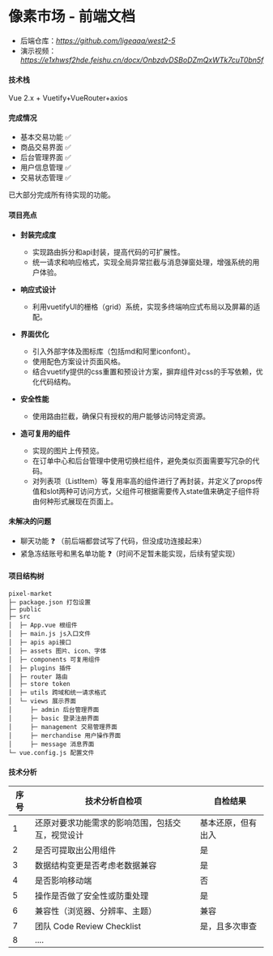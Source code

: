 # 像素市场 - 前端文档

- 后端仓库：*https://github.com/ligeaaa/west2-5*
- 演示视频：*https://e1xhwsf2hde.feishu.cn/docx/OnbzdvDSBoDZmQxWTk7cuT0bn5f*

#### 技术栈

Vue 2.x + Vuetify+VueRouter+axios

#### 完成情况

- 基本交易功能 ✅ 
- 商品交易界面 ✅
- 后台管理界面 ✅ 
- 用户信息管理 ✅ 
- 交易状态管理 ✅

已大部分完成所有待实现的功能。

#### 项目亮点

- **封装完成度**
  - 实现路由拆分和api封装，提高代码的可扩展性。
  - 统一请求和响应格式，实现全局异常拦截与消息弹窗处理，增强系统的用户体验。

- **响应式设计**
  - 利用vuetifyUI的栅格（grid）系统，实现多终端响应式布局以及屏幕的适配。
- **界面优化**
  - 引入外部字体及图标库（包括md和阿里iconfont）。
  - 使用配色方案设计页面风格。
  - 结合vuetify提供的css重置和预设计方案，摒弃组件对css的手写依赖，优化代码结构。
- **安全性能**
  - 使用路由拦截，确保只有授权的用户能够访问特定资源。
- **造可复用的组件**
  - 实现的图片上传预览。
  - 在订单中心和后台管理中使用切换栏组件，避免类似页面需要写冗杂的代码。
  - 对列表项（ListItem）等复用率高的组件进行了再封装，并定义了props传值和slot两种可访问方式，父组件可根据需要传入state值来确定子组件将由何种形式展现在页面上。

#### 未解决的问题

- 聊天功能 ❓ （前后端都尝试写了代码，但没成功连接起来）
- 紧急冻结账号和黑名单功能 ❓（时间不足暂未能实现，后续有望实现）

#### **项目结构树**

```
pixel-market
├─ package.json 打包设置
├─ public
├─ src
│  ├─ App.vue 根组件
│  ├─ main.js js入口文件
│  ├─ apis api接口
│  ├─ assets 图片、icon、字体
│  ├─ components 可复用组件
│  ├─ plugins 插件
│  ├─ router 路由
│  ├─ store token
│  ├─ utils 跨域和统一请求格式
│  └─ views 展示界面
│     ├─ admin 后台管理界面
│     ├─ basic 登录注册界面
│     ├─ management 交易管理界面
│     ├─ merchandise 用户操作界面
│     ├─ message 消息界面
└─ vue.config.js 配置文件

```

#### 技术分析 

| 序号 | 技术分析自检项                                   | 自检结果           |
| ---- | ------------------------------------------------ | ------------------ |
| 1    | 还原对要求功能需求的影响范围，包括交互，视觉设计 | 基本还原，但有出入 |
| 2    | 是否可提取出公用组件                             | 是                 |
| 3    | 数据结构变更是否考虑老数据兼容                   | 是                 |
| 4    | 是否影响移动端                                   | 否                 |
| 5    | 操作是否做了安全性或防重处理                     | 是                 |
| 6    | 兼容性（浏览器、分辨率、主题）                   | 兼容               |
| 7    | 团队 Code Review Checklist                       | 是，且多次审查     |
| 8    | ....                                             |                    |


